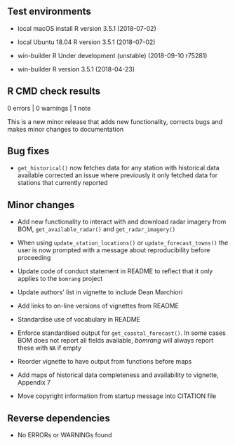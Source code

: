 
## Test environments

- local macOS install R version 3.5.1 (2018-07-02)

- local Ubuntu 18.04 R version 3.5.1 (2018-07-02)

- win-builder R Under development (unstable) (2018-09-10 r75281)

- win-builder R version 3.5.1 (2018-04-23)

## R CMD check results

0 errors | 0 warnings | 1 note

This is a new minor release that adds new functionality, corrects bugs and
makes minor changes to documentation

## Bug fixes

- `get_historical()` now fetches data for any station with historical data
available corrected an issue where previously it only fetched data for stations
that currently reported

## Minor changes

- Add new functionality to interact with and download radar imagery from BOM,
`get_available_radar()` and `get_radar_imagery()`

- When using `update_station_locations()` or `update_forecast_towns()` the user
is now prompted with a message about reproducibility before proceeding

- Update code of conduct statement in README to reflect that it only applies to
the `bomrang` project

- Update authors' list in vignette to include Dean Marchiori

- Add links to on-line versions of vignettes from README

- Standardise use of vocabulary in README

- Enforce standardised output for `get_coastal_forecast()`. In some cases BOM
does not report all fields available, _bomrang_ will always report these with
`NA` if empty

- Reorder vignette to have output from functions before maps

- Add maps of historical data completeness and availability to vignette,
Appendix 7

- Move copyright information from startup message into CITATION file

## Reverse dependencies

* No ERRORs or WARNINGs found
